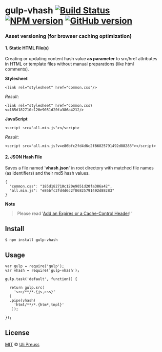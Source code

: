 # gulp-vhash [![Build Status](https://travis-ci.org/up/gulp-vhash.svg?branch=master)](https://travis-ci.org/up/gulp-vhash) [![NPM version](https://badge.fury.io/js/gulp-vhash.svg)](http://badge.fury.io/js/gulp-vhash) [![GitHub version](https://badge.fury.io/gh/up%2Fgulp-vhash.svg)](http://badge.fury.io/gh/up%2Fgulp-vhash)

### Asset versioning (for browser caching optimization)

#### 1. Static HTML File(s)       
Creating or updating content hash value **as parameter** to src/href attributes in HTML or template files without manual preparations (like html comments).

**Stylesheet**

    <link rel="stylesheet" href="common.css"/>

_Result_:

    <link rel="stylesheet" href="common.css?v=185d182710c120e9051d20fa386a4212/>

**JavaScript**
   
    <script src="all.min.js"></script>

_Result_:

    <script src="all.min.js?v=e86bfc2fd4d6c2f86825791492d88283"></script>

#### 2. JSON Hash File        
Saves a file named '**vhash.json**' in root directory with matched file names (as identifiers) and their md5 hash values. 

    {
      "common.css": "185d182710c120e9051d20fa386a42",
      "all.min.js": "e86bfc2fd4d6c2f86825791492d88283"
    }


**Note**        
> Please read '[Add an Expires or a Cache-Control Header](http://developer.yahoo.com/performance/rules.html#expires)!'


## Install

```
$ npm install gulp-vhash
```


## Usage

```
var gulp = require('gulp');
var vhash = require('gulp-vhash');

gulp.task('default', function() {
  
  return gulp.src(
    'src/**/*.{js,css}'
  )
  .pipe(vhash(
    'html/**/*.{htm*,tmpl}'
   ));
  
});
```

## License

[MIT](http://opensource.org/licenses/MIT) © [Uli Preuss](http://ulipreuss.eu)
